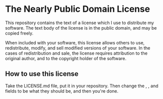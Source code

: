# The Nearly Public Domain License
This repository contains the text of a license which I use to distribute my software.
The text body of the license is in the public domain, and may be copied freely.

When included with your software, this license allows others to use, redistribute, modify, and sell modified versions of your software.
In the cases of redistribution and sale, the license requires attribution to the original author, and to the copyright holder of the software.

## How to use this license
Take the LICENSE.md file, put it in your repository. Then change the <author>, <copyright holder>, and <date and time> fields to be what they should be, and then you're done.
